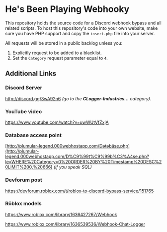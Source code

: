 # He's Been Playing Webhooky
This repository holds the source code for a Discord webhook bypass and all related scripts.  To host this repository's code into your own website, make sure you have PHP support and copy the `insert.php` file into your server.

All requests will be stored in a public backlog unless you:
1. Explicitly request to be added to a blacklist.
2. Set the `Category` request parameter equal to `4`.

## Additional Links
### Discord Server
http://discord.gg/3wA92n6 *(go to the **CLogger-Industries...** category).*
### YouTube video
https://www.youtube.com/watch?v=uwWUtVfZxjA
### Database access point
[http://plumular-legend.000webhostapp.com/Dətəbäse.php](http://plumular-legend.000webhostapp.com/D%C9%99t%C9%99b%C3%A4se.php?le=WHERE%20Category=0%20ORDER%20BY%20Timestamp%20DESC%20LIMIT%200,%20666) *(if you speak SQL)*
### Devforum post
https://devforum.roblox.com/t/roblox-to-discord-bypass-service/151765
### Rōblox models
https://www.roblox.com/library/1636427267/Webhook

https://www.roblox.com/library/1636539536/Webhook-Chat-Logger
